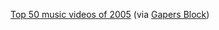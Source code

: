 ---
layout: post
wordpress_id: 48
wordpress_url: http://noesbueno.com/?p=48
date: '2005-12-30 17:02:22 -0600'
date_gmt: '2005-12-30 22:02:22 -0600'
body: |
  <p><a href="http://docopenhagen.blogspot.com/2005/12/top-50-music-videos-of-2005.html">Top 50 music videos of 2005</a> <span class="via">(via <a href="http://www.gapersblock.com">Gapers Block</a>)</span></p>
---